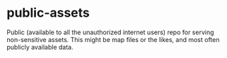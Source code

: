# public-assets
Public (available to all the unauthorized internet users) repo for serving non-sensitive assets. This might be map files or the likes, and most often publicly available data.
